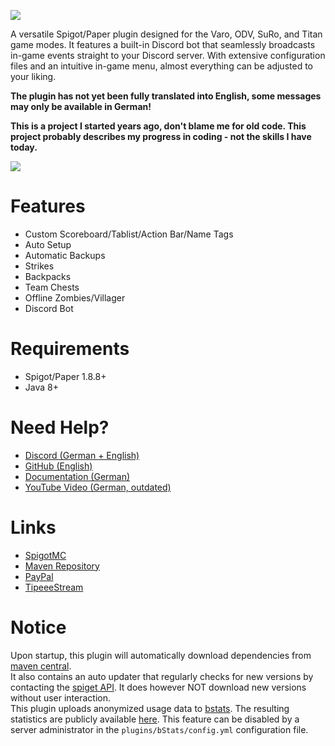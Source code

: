 ![](https://i.imgur.com/AnIMIbN.png")
  
A versatile Spigot/Paper plugin designed for the Varo, ODV, SuRo, and Titan game modes. It features a built-in Discord bot that seamlessly broadcasts in-game events straight to your Discord server. With extensive configuration files and an intuitive in-game menu, almost everything can be adjusted to your liking.

**The plugin has not yet been fully translated into English, some messages may only be available in German!**

**This is a project I started years ago, don't blame me for old code.
This project probably describes my progress in coding - not the skills I have today.**

![](https://bstats.org/signatures/bukkit/Varo.svg)

# Features
- Custom Scoreboard/Tablist/Action Bar/Name Tags
- Auto Setup
- Automatic Backups
- Strikes
- Backpacks
- Team Chests
- Offline Zombies/Villager
- Discord Bot

# Requirements
- Spigot/Paper 1.8.8+
- Java 8+

# Need Help?
- [Discord (German + English)](https://discord.varoplugin.de/)
- [GitHub (English)](https://github.com/CuukyOfficial/VaroPlugin/issues)
- [Documentation (German)](https://docs.varoplugin.de/)
- [YouTube Video (German, outdated)](https://www.youtube.com/watch?v=nNsZ7CB1l54) 

# Links
- [SpigotMC](https://varoplugin.de/)
- [Maven Repository](https://repo.varoplugin.de/)
- [PayPal](https://www.paypal.me/Cuuky)
- [TipeeeStream](https://www.tipeeestream.com/cuuky/donation)

# Notice
Upon startup, this plugin will automatically download dependencies from [maven central](https://repo1.maven.org/maven2/).  
It also contains an auto updater that regularly checks for new versions by contacting the [spiget API](https://spiget.org/). It does however NOT download new versions without user interaction.  
This plugin uploads anonymized usage data to [bstats](https://bstats.org/). The resulting statistics are publicly available [here](https://bstats.org/plugin/bukkit/Varo/6639). This feature can be disabled by a server administrator in the `plugins/bStats/config.yml` configuration file.
